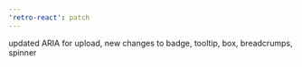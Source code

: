 ```yaml
---
'retro-react': patch
---
```


updated ARIA for upload, new changes to badge, tooltip, box, breadcrumps, spinner
